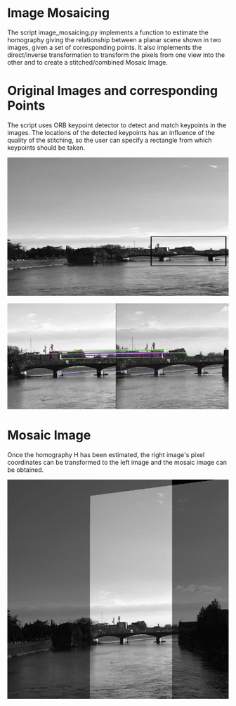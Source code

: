 # Image Mosaicing

The script image_mosaicing.py implements a function to estimate the homography giving the relationship between
a planar scene shown in two images, given a set of corresponding points. It also implements the direct/inverse
transformation to transform the pixels from one view into the other and to create a stitched/combined Mosaic Image.  

# Original Images and corresponding Points

The script uses ORB keypoint detector to detect and match keypoints in the images. The locations of the detected
keypoints has an influence of the quality of the stitching, so the user can specify a rectangle from which keypoints
should be taken.

!["keypoint_specification.jpg"](../images/keypoint_specification.jpg)

!["image_keypoints.jpg"](../images/image_keypoints.jpg)

# Mosaic Image

Once the homography H has been estimated, the right image's pixel coordinates can be transformed to the left image
and the mosaic image can be obtained.

!["image_mosaic.jpg"](../images/image_mosaic.jpg)

